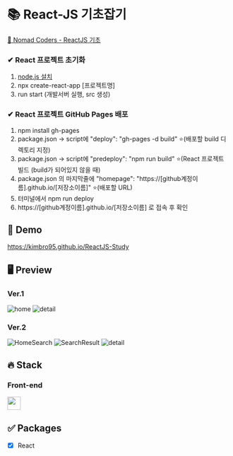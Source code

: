 
# 📚 React-JS 기초잡기
[📌 Nomad Coders - ReactJS 기초 ](https://nomadcoders.co/react-for-beginners/lobby)
### ✔ React 프로젝트 초기화
1. [node.js 설치](https://nodejs.org/)
2. npx create-react-app [프로젝트명]
3. run start (개발서버 실행, src 생성)

### ✔ React 프로젝트 GitHub Pages 배포
1. npm install gh-pages
2. package.json -> script에 "deploy": "gh-pages -d build" ⭐(배포할 build 디렉토리 지정)
3. package.json -> script에 "predeploy": "npm run build" ⭐(React 프로젝트 빌드 (build가 되어있지 않을 때)
4. package.json 의 마지막줄에 "homepage": "https://[github계정이름].github.io/[저장소이름]" ⭐(배포할 URL)
5. 터미널에서 npm run deploy
6. https://[github계정이름].github.io/[저장소이름] 로 접속 후 확인

## 🔗 Demo

https://kimbro95.github.io/ReactJS-Study

## 🖥 Preview

### Ver.1 <br/>
![home](https://user-images.githubusercontent.com/44858436/154426276-0cd4e4a6-cfd8-4b59-a996-0626677eba89.png)
![detail](https://user-images.githubusercontent.com/44858436/154426299-7eb02902-fc8a-4ac7-a4c7-26fdf2b2e20e.png)
<br/>

### Ver.2 <br/>
![HomeSearch](https://user-images.githubusercontent.com/44858436/154621789-e780f73c-5b70-4cf9-992a-0296c58ef0eb.png)
![SearchResult](https://user-images.githubusercontent.com/44858436/154621808-01a9e7b4-c81d-46e2-a877-99a2c4b9a93b.png)
![detail](https://user-images.githubusercontent.com/44858436/154426299-7eb02902-fc8a-4ac7-a4c7-26fdf2b2e20e.png)

## 🔥 Stack
### Front-end
<img height="30" src="https://img.shields.io/badge/React-black?style=for-the-badge&logo=React&logoColor=#61DAFB"/>

## ✅ Packages

- [x] React
